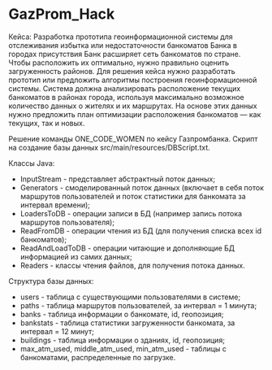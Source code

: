 # GazProm_Hack
Кейса:
Разработка прототипа геоинформационной системы для отслеживания избытка или недостаточности банкоматов Банка в городах присутствия
Банк расширяет сеть банкоматов по стране. Чтобы расположить их оптимально, нужно правильно оценить загруженность районов. Для решения кейса нужно разработать прототип или предложить алгоритмы построения геоинформационной системы. Система должна анализировать расположение текущих банкоматов в районах города, используя максимально возможное количество данных о жителях и их маршрутах. На основе этих данных нужно предложить план оптимизации расположения банкоматов — как текущих, так и новых.

Решение команды ONE_CODE_WOMEN по кейсу Газпромбанка.
Скрипт на создание базы данных src/main/resources/DBScript.txt.

Классы Java:
- InputStream - представляет абстрактный поток данных;
- Generators - смоделированный поток данных (включает в себя поток маршрутов пользователей и поток статистики для банкомата за интервал времени);
- LoadersToDB - операции записи в БД (например запись потока маршрутов пользователя);
- ReadFromDB - операции чтения из БД (для получения списка всех id банкоматов);
- ReadAndLoadToDB - операции читающие и дополняющие БД информацией из самих данных;
- Readers - классы чтения файлов, для получения потока данных.

Структура базы данных:
- users - таблица с существующими пользователями в системе;
- paths - таблица маршрутов пользователей, за интервал = 1 минута;
- banks - таблица информации о банкомате, id, геопозиция;
- bankstats - таблица статистики загруженности банкомата, за интервал = 12 минут;
- buildings - таблица информации о зданиях, id, геопозиция;
- max_atm_used, middle_atm_used, min_atm_used - таблицы с банкоматами, распределенные по загрузке.
